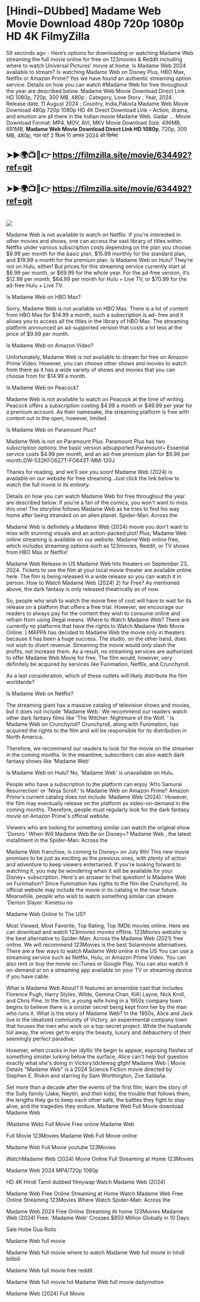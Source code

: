 # [Hindi~DUbbed] Madame Web Movie Download 480p 720p 1080p HD 4K FilmyZilla


59 seconds ago - Here’s options for downloading or watching Madame Web streaming the full movie online for free on 123movies & Reddit including where to watch Universal Pictures’ movie at home. Is Madame Web 2024 available to stream? Is watching Madame Web on Disney Plus, HBO Max, Netflix or Amazon Prime? Yes we have found an authentic streaming option service. Details on how you can watch #Madame Web for free throughout the year are described below. Madame Web Movie Download Direct Link HD 1080p, 720p, 300 MB, 480p ; Category, Love Story ; Year, 2024 ; Release date, 11 August 2024 ; Country, India,Pakista Madame Web Movie Download 480p 720p 1080p HD 4K Direct Download Link – Action, drama, and emotion are all there in the Indian movie Madame Web. Gadar ...
Movie Download Format: MP4, MOV, AVI, MKV
Movie Download Size: 496MB, 691MB, **Madame Web Movie Download Direct Link HD 1080p**, 720p, 300 MB, 480p, गदर पार्ट 2 फिल्म 11 अगस्त 2024 को सिनेमा

## ➤►🌍📺📱👉   https://filmzilla.site/movie/634492?ref=git

## ➤►🌍📺📱👉   https://filmzilla.site/movie/634492?ref=git

#

<img src="https://image.tmdb.org/t/p/w780//pwGmXVKUgKN13psUjlhC9zBcq1o.jpg" />

Madame Web is not available to watch on Netflix. If you’re interested in other movies and shows, one can access the vast library of titles within Netflix under various subscription costs depending on the plan you choose: $9.99 per month for the basic plan, $15.99 monthly for the standard plan, and $19.99 a month for the premium plan. Is Madame Web on Hulu? They’re not on Hulu, either! But prices for this streaming service currently start at $6.99 per month, or $69.99 for the whole year. For the ad-free version, it’s $12.99 per month, $64.99 per month for Hulu + Live TV, or $70.99 for the ad-free Hulu + Live TV.

Is Madame Web on HBO Max?

Sorry, Madame Web is not available on HBO Max. There is a lot of content from HBO Max for $14.99 a month, such a subscription is ad- free and it allows you to access all the titles in the library of HBO Max. The streaming platform announced an ad-supported version that costs a lot less at the price of $9.99 per month.

Is Madame Web on Amazon Video?

Unfortunately, Madame Web is not available to stream for free on Amazon Prime Video. However, you can choose other shows and movies to watch from there as it has a wide variety of shows and movies that you can choose from for $14.99 a month.

Is Madame Web on Peacock?

Madame Web is not available to watch on Peacock at the time of writing. Peacock offers a subscription costing $4.99 a month or $49.99 per year for a premium account. As their namesake, the streaming platform is free with content out in the open, however, limited.

Is Madame Web on Paramount Plus?

Madame Web is not on Paramount Plus. Paramount Plus has two subscription options: the basic version adsupported Paramount+ Essential service costs $4.99 per month, and an ad-free premium plan for $9.99 per month.DW-532KFO627T-FO643T-MM-120J

Thanks for reading, and we'll see you soon! Madame Web (2024) is available on our website for free streaming. Just click the link below to watch the full movie in its entirety.

Details on how you can watch Madame Web for free throughout the year are described below. If you're a fan of the comics, you won't want to miss this one! The storyline follows Madame Web as he tries to find his way home after being stranded on an alien planet. Spider-Man: Across the

Madame Web is definitely a Madame Web (2024) movie you don't want to miss with stunning visuals and an action-packed plot! Plus, Madame Web online streaming is available on our website. Madame Web online free, which includes streaming options such as 123movies, Reddit, or TV shows from HBO Max or Netflix!

Madame Web Release in US Madame Web hits theaters on September 23, 2024. Tickets to see the film at your local movie theater are available online here. The film is being released in a wide release so you can watch it in person. How to Watch Madame Web (2024) 2) for Free? As mentioned above, the dark fantasy is only released theatrically as of now.

So, people who wish to watch the movie free of cost will have to wait for its release on a platform that offers a free trial. However, we encourage our readers to always pay for the content they wish to consume online and refrain from using illegal means. Where to Watch Madame Web? There are currently no platforms that have the rights to Watch Madame Web Movie Online. ) MAPPA has decided to Madame Web the movie only in theaters because it has been a huge success. The studio, on the other hand, does not wish to divert revenue. Streaming the movie would only slash the profits, not increase them. As a result, no streaming services are authorized to offer Madame Web Movie for free. The film would, however, very definitely be acquired by services like Funimation, Netflix, and Crunchyroll.

As a last consideration, which of these outlets will likely distribute the film worldwide?

Is Madame Web on Netflix?

The streaming giant has a massive catalog of television shows and movies, but it does not include 'Madame Web.' We recommend our readers watch other dark fantasy films like 'The Witcher: Nightmare of the Wolf. ' Is Madame Web on Crunchyroll? Crunchyroll, along with Funimation, has acquired the rights to the film and will be responsible for its distribution in North America.

Therefore, we recommend our readers to look for the movie on the streamer in the coming months. In the meantime, subscribers can also watch dark fantasy shows like 'Madame Web'

Is Madame Web on Hulu? No, 'Madame Web' is unavailable on Hulu.

People who have a subscription to the platform can enjoy 'Afro Samurai Resurrection' or 'Ninja Scroll.' Is Madame Web on Amazon Prime? Amazon Prime's current catalog does not include 'Madame Web (2024).' However, the film may eventually release on the platform as video-on-demand in the coming months. Therefore, people must regularly look for the dark fantasy movie on Amazon Prime's official website.

Viewers who are looking for something similar can watch the original show 'Dororo.' When Will Madame Web Be on Disney+? Madame Web , the latest installment in the Spider-Man: Across the

Madame Web franchise, is coming to Disney+ on July 8th! This new movie promises to be just as exciting as the previous ones, with plenty of action and adventure to keep viewers entertained. If you're looking forward to watching it, you may be wondering when it will be available for your Disney+ subscription. Here's an answer to that question! Is Madame Web on Funimation? Since Funimation has rights to the film like Crunchyroll, its official website may include the movie in its catalog in the near future. Meanwhile, people who wish to watch something similar can stream 'Demon Slayer: Kimetsu no

Madame Web Online In The US?

Most Viewed, Most Favorite, Top Rating, Top IMDb movies online. Here we can download and watch 123movies movies offline. 123Movies website is the best alternative to Spider-Man: Across the Madame Web (2021) free online. We will recommend 123Movies is the best Solarmovie alternatives. There are a few ways to watch Madame Web online in the US You can use a streaming service such as Netflix, Hulu, or Amazon Prime Video. You can also rent or buy the movie on iTunes or Google Play. You can also watch it on-demand or on a streaming app available on your TV or streaming device if you have cable.

What is Madame Web About? It features an ensemble cast that includes Florence Pugh, Harry Styles, Wilde, Gemma Chan, KiKi Layne, Nick Kroll, and Chris Pine. In the film, a young wife living in a 1950s company town begins to believe there is a sinister secret being kept from her by the man who runs it. What is the story of Madame Web? In the 1950s, Alice and Jack live in the idealized community of Victory, an experimental company town that houses the men who work on a top-secret project. While the husbands toil away, the wives get to enjoy the beauty, luxury and debauchery of their seemingly perfect paradise.

However, when cracks in her idyllic life begin to appear, exposing flashes of something sinister lurking below the surface, Alice can't help but question exactly what she's doing in Victory.tdctewsg gfghf Madame Web | Movie Details "Madame Web" is a 2024 Science Fiction movie directed by Stephen E. Rivkin and starring by Sam Worthington, Zoe Saldaña.

Set more than a decade after the events of the first film, learn the story of the Sully family (Jake, Neytiri, and their kids), the trouble that follows them, the lengths they go to keep each other safe, the battles they fight to stay alive, and the tragedies they endure. Madame Web Full Movie download Madame Web

(Madame Web) Full Movie Free online Madame Web

Full Movie 123Movies Madame Web Full Movie online

Madame Web Full Movie youtube 123Movies

WatchMadame Web (2024) Movie Online Full Streaming at Home 123Movies

Madame Web 2024 MP4/720p 1080p

HD 4K Hindi Tamil dubbed filmywap Watch Madame Web (2024)

Madame Web Free Online Streaming at Home Watch Madame Web Free Online Streaming 123Movies Where Watch Spider-Man: Across the

Madame Web 2024 Free Online Streaming At home 123Movies Madame Web (2024) Free: 'Madame Web' Crosses $850 Million Globally in 10 Days.

Sale Hobe Dua Roilo

Madame Web full movie

Madame Web full movie where to watch Madame Web full movie in hindi bilibili

Madame Web full movie free reddit

Madame Web full movie hd Madame Web full movie dailymotion

Madame Web (2024) Full Movie